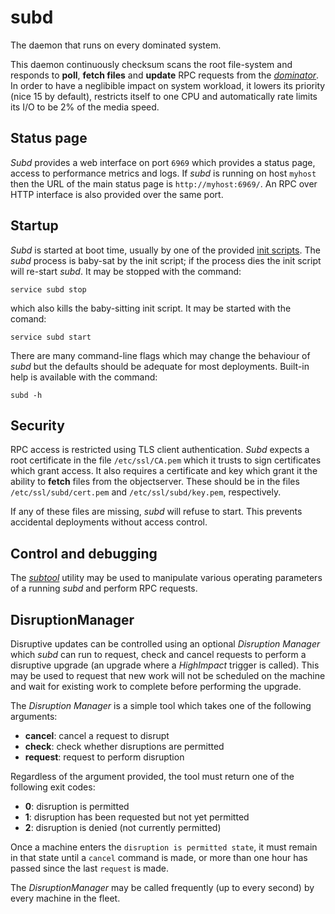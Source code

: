 # subd
The daemon that runs on every dominated system.

This daemon continuously checksum scans the root file-system and responds to
**poll**, **fetch files** and **update** RPC requests from the
*[dominator](../dominator/README.md)*.
In order to have a neglibible impact on system workload, it lowers its priority
(nice 15 by default), restricts itself to one CPU and automatically rate limits
its I/O to be 2% of the media speed.

## Status page
*Subd* provides a web interface on port `6969` which provides a status page,
access to performance metrics and logs. If *subd* is running on host `myhost`
then the URL of the main status page is `http://myhost:6969/`. An RPC over HTTP
interface is also provided over the same port.

## Startup
*Subd* is started at boot time, usually by one of the provided
[init scripts](../../init.d/). The *subd* process is baby-sat by the init
script; if the process dies the init script will re-start *subd*. It may be
stopped with the command:

```
service subd stop
```

which also kills the baby-sitting init script. It may be started with the
comand:

```
service subd start
```

There are many command-line flags which may change the behaviour of *subd* but
the defaults should be adequate for most deployments. Built-in help is available
with the command:

```
subd -h
```

## Security
RPC access is restricted using TLS client authentication. *Subd* expects a root
certificate in the file `/etc/ssl/CA.pem` which it trusts to sign certificates
which grant access. It also requires a certificate and key which grant it the
ability to **fetch** files from the objectserver. These should be in the files
`/etc/ssl/subd/cert.pem` and `/etc/ssl/subd/key.pem`, respectively.

If any of these files are missing, *subd* will refuse to start. This prevents
accidental deployments without access control.

## Control and debugging
The *[subtool](../subtool/README.md)* utility may be used to manipulate various
operating parameters of a running *subd* and perform RPC requests.

## DisruptionManager
Disruptive updates can be controlled using an optional *Disruption Manager*
which *subd* can run to request, check and cancel requests to perform a
disruptive upgrade (an upgrade where a *HighImpact* trigger is called). This may
be used to request that new work will not be scheduled on the machine and wait
for existing work to complete before performing the upgrade.

The *Disruption Manager* is a simple tool which takes one of the following
arguments:
- **cancel**: cancel a request to disrupt
- **check**: check whether disruptions are permitted
- **request**: request to perform disruption

Regardless of the argument provided, the tool must return one of the following
exit codes:
- **0**: disruption is permitted
- **1**: disruption has been requested but not yet permitted
- **2**: disruption is denied (not currently permitted)

Once a machine enters the `disruption is permitted state`, it must remain in
that state until a `cancel` command is made, or more than one hour has passed
since the last `request` is made.

The *DisruptionManager* may be called frequently (up to every second) by every
machine in the fleet.
